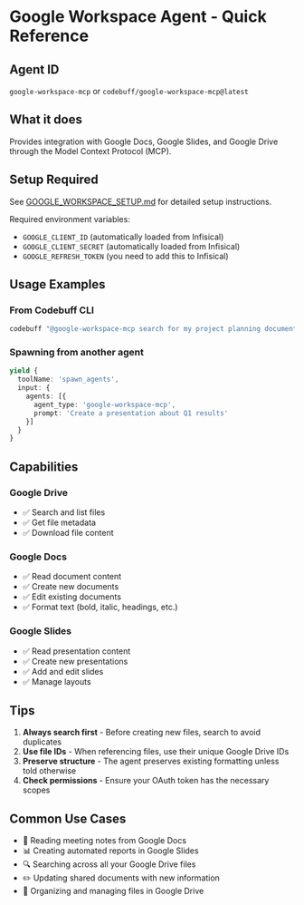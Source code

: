 # Google Workspace Agent - Quick Reference

## Agent ID

`google-workspace-mcp` or `codebuff/google-workspace-mcp@latest`

## What it does

Provides integration with Google Docs, Google Slides, and Google Drive through the Model Context Protocol (MCP).

## Setup Required

See [GOOGLE_WORKSPACE_SETUP.md](./GOOGLE_WORKSPACE_SETUP.md) for detailed setup instructions.

Required environment variables:

- `GOOGLE_CLIENT_ID` (automatically loaded from Infisical)
- `GOOGLE_CLIENT_SECRET` (automatically loaded from Infisical)
- `GOOGLE_REFRESH_TOKEN` (you need to add this to Infisical)

## Usage Examples

### From Codebuff CLI

```bash
codebuff "@google-workspace-mcp search for my project planning documents"
```

### Spawning from another agent

```typescript
yield {
  toolName: 'spawn_agents',
  input: {
    agents: [{
      agent_type: 'google-workspace-mcp',
      prompt: 'Create a presentation about Q1 results'
    }]
  }
}
```

## Capabilities

### Google Drive

- ✅ Search and list files
- ✅ Get file metadata
- ✅ Download file content

### Google Docs

- ✅ Read document content
- ✅ Create new documents
- ✅ Edit existing documents
- ✅ Format text (bold, italic, headings, etc.)

### Google Slides

- ✅ Read presentation content
- ✅ Create new presentations
- ✅ Add and edit slides
- ✅ Manage layouts

## Tips

1. **Always search first** - Before creating new files, search to avoid duplicates
2. **Use file IDs** - When referencing files, use their unique Google Drive IDs
3. **Preserve structure** - The agent preserves existing formatting unless told otherwise
4. **Check permissions** - Ensure your OAuth token has the necessary scopes

## Common Use Cases

- 📄 Reading meeting notes from Google Docs
- 📊 Creating automated reports in Google Slides
- 🔍 Searching across all your Google Drive files
- ✏️ Updating shared documents with new information
- 📁 Organizing and managing files in Google Drive
